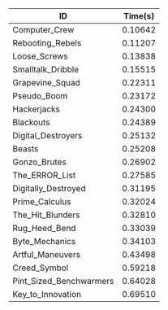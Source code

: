 |ID|Time(s)|
|-|-|
|Computer_Crew|0.10642|
|Rebooting_Rebels|0.11207|
|Loose_Screws|0.13838|
|Smalltalk_Dribble|0.15515|
|Grapevine_Squad|0.22311|
|Pseudo_Boom|0.23172|
|Hackerjacks|0.24300|
|Blackouts|0.24389|
|Digital_Destroyers|0.25132|
|Beasts|0.25208|
|Gonzo_Brutes|0.26902|
|The_ERROR_List|0.27585|
|Digitally_Destroyed|0.31195|
|Prime_Calculus|0.32024|
|The_Hit_Blunders|0.32810|
|Rug_Heed_Bend|0.33039|
|Byte_Mechanics|0.34103|
|Artful_Maneuvers|0.43498|
|Creed_Symbol|0.59218|
|Pint_Sized_Benchwarmers|0.64028|
|Key_to_Innovation|0.69510|
